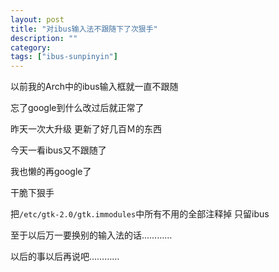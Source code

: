 ```yaml
---
layout: post
title: "对ibus输入法不跟随下了次狠手"
description: ""
category:
tags: ["ibus-sunpinyin"]
---
```


以前我的Arch中的ibus输入框就一直不跟随

忘了google到什么改过后就正常了

昨天一次大升级 更新了好几百Ｍ的东西

今天一看ibus又不跟随了

我也懒的再google了

干脆下狠手

把`/etc/gtk-2.0/gtk.immodules`中所有不用的全部注释掉 只留ibus

至于以后万一要换别的输入法的话…………

以后的事以后再说吧…………

